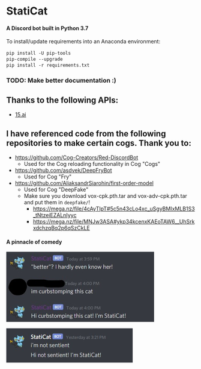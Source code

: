 # StatiCat

#### A Discord bot built in Python 3.7

To install/update requirements into an Anaconda environment:
```shell
pip install -U pip-tools
pip-compile --upgrade
pip install -r requirements.txt
```

### TODO: Make better documentation :)

## Thanks to the following APIs:
* [15.ai](https://15.ai)

## I have referenced code from the following repositories to make certain cogs. Thank you to:

* https://github.com/Cog-Creators/Red-DiscordBot
    * Used for the Cog reloading functionality in Cog "Cogs"
* https://github.com/asdvek/DeepFryBot
    * Used for Cog "Fry"
* https://github.com/AliaksandrSiarohin/first-order-model
    * Used for Cog "DeepFake"
    * Make sure you download vox-cpk.pth.tar and vox-adv-cpk.pth.tar and put them in `deepfake/`!
        * https://mega.nz/file/4cAyTIpT#5c5n43cLo4xc_uSgyBMIxMLB1S3_tNtzeiEZALnIyyc
        * https://mega.nz/file/MNJw3ASA#ykp34kcenxKAEoTAW6__UhSrkxdchzqBq2p6qSzCkLE

#### A pinnacle of comedy

![Power](_photos/TruePower.jpg)

![Comedy](_photos/Comedy.png)
